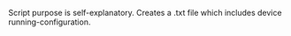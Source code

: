 Script purpose is self-explanatory.
Creates a .txt file which includes device running-configuration. 